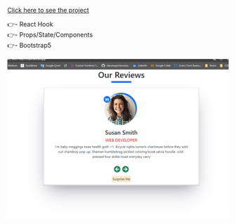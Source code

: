 [Click here to see the project](https://reviews-project-with-react-roan.vercel.app/)

👉- React Hook <br>
👉- Props/State/Components <br>
👉- Bootstrap5 <br>
<br>
![](Animation4.gif)

